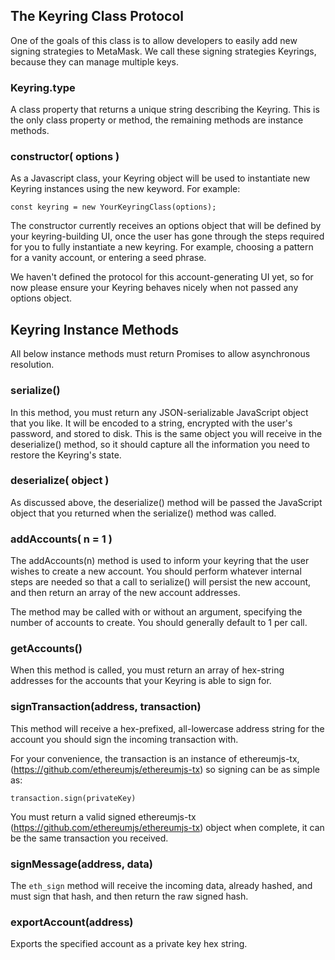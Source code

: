 ## The Keyring Class Protocol

One of the goals of this class is to allow developers to easily add new signing strategies to MetaMask. We call these signing strategies Keyrings, because they can manage multiple keys.

### Keyring.type

A class property that returns a unique string describing the Keyring.
This is the only class property or method, the remaining methods are instance methods.

### constructor( options )

As a Javascript class, your Keyring object will be used to instantiate new Keyring instances using the new keyword. For example:

```
const keyring = new YourKeyringClass(options);
```

The constructor currently receives an options object that will be defined by your keyring-building UI, once the user has gone through the steps required for you to fully instantiate a new keyring. For example, choosing a pattern for a vanity account, or entering a seed phrase.

We haven't defined the protocol for this account-generating UI yet, so for now please ensure your Keyring behaves nicely when not passed any options object.

## Keyring Instance Methods

All below instance methods must return Promises to allow asynchronous resolution.

### serialize()

In this method, you must return any JSON-serializable JavaScript object that you like. It will be encoded to a string, encrypted with the user's password, and stored to disk. This is the same object you will receive in the deserialize() method, so it should capture all the information you need to restore the Keyring's state.

### deserialize( object )

As discussed above, the deserialize() method will be passed the JavaScript object that you returned when the serialize() method was called.

### addAccounts( n = 1 )

The addAccounts(n) method is used to inform your keyring that the user wishes to create a new account. You should perform whatever internal steps are needed so that a call to serialize() will persist the new account, and then return an array of the new account addresses.

The method may be called with or without an argument, specifying the number of accounts to create. You should generally default to 1 per call.

### getAccounts()

When this method is called, you must return an array of hex-string addresses for the accounts that your Keyring is able to sign for.

### signTransaction(address, transaction)

This method will receive a hex-prefixed, all-lowercase address string for the account you should sign the incoming transaction with.

For your convenience, the transaction is an instance of ethereumjs-tx, (https://github.com/ethereumjs/ethereumjs-tx) so signing can be as simple as:

```
transaction.sign(privateKey)
```

You must return a valid signed ethereumjs-tx (https://github.com/ethereumjs/ethereumjs-tx) object when complete, it can be the same transaction you received.

### signMessage(address, data)

The `eth_sign` method will receive the incoming data, already hashed, and must sign that hash, and then return the raw signed hash.

### exportAccount(address)

Exports the specified account as a private key hex string.
